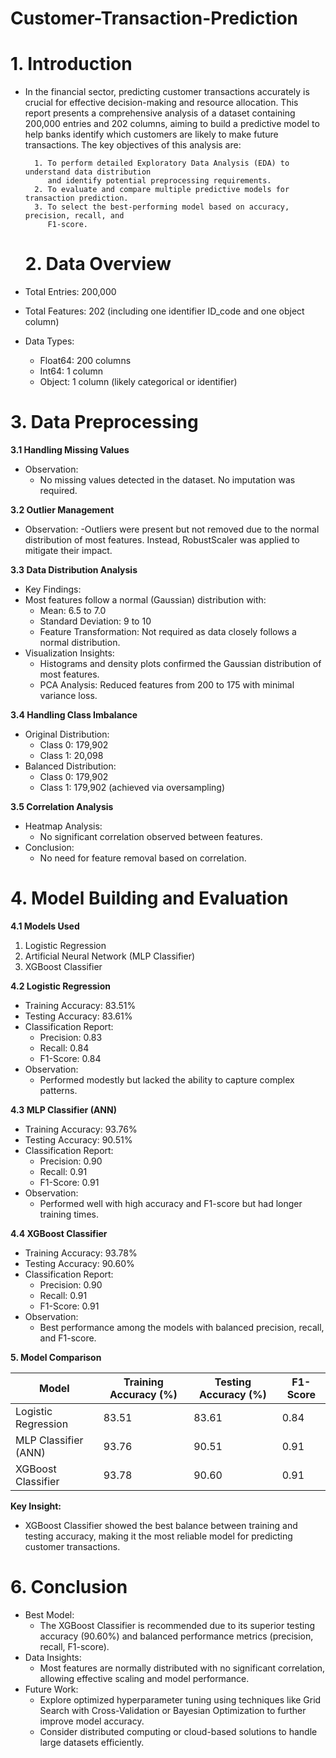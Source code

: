 # Customer-Transaction-Prediction

# **1. Introduction**
- In the financial sector, predicting customer transactions accurately is crucial for effective decision-making and resource allocation. This report presents a comprehensive analysis of a dataset containing 200,000 entries and 202 columns, aiming to build a predictive model to help banks identify which customers are likely to make future transactions. The key objectives of this analysis are:

        1. To perform detailed Exploratory Data Analysis (EDA) to understand data distribution
           and identify potential preprocessing requirements.
        2. To evaluate and compare multiple predictive models for transaction prediction.
        3. To select the best-performing model based on accuracy, precision, recall, and
           F1-score.

  #  2. Data Overview
- Total Entries: 200,000
- Total Features: 202 (including one identifier ID_code and one object column)
- Data Types:
   - Float64: 200 columns
   - Int64: 1 column
   - Object: 1 column (likely categorical or identifier)
 
# 3. Data Preprocessing
**3.1 Handling Missing Values**
- Observation:
     - No missing values detected in the dataset. No imputation was required.

**3.2 Outlier Management**
- Observation:
     -Outliers were present but not removed due to the normal distribution of most features.   Instead, RobustScaler was applied to mitigate their impact.

**3.3 Data Distribution Analysis**
- Key Findings:
- Most features follow a normal (Gaussian) distribution with:
     - Mean: 6.5 to 7.0
     - Standard Deviation: 9 to 10
  - Feature Transformation: Not required as data closely follows a normal distribution.
- Visualization Insights:
   - Histograms and density plots confirmed the Gaussian distribution of most features.
   - PCA Analysis: Reduced features from 200 to 175 with minimal variance loss.

**3.4 Handling Class Imbalance**
- Original Distribution:
   - Class 0: 179,902
   - Class 1: 20,098
- Balanced Distribution:
   - Class 0: 179,902
   - Class 1: 179,902 (achieved via oversampling)

**3.5 Correlation Analysis**
- Heatmap Analysis:
    - No significant correlation observed between features.
- Conclusion:
   - No need for feature removal based on correlation.
     
# 4. Model Building and Evaluation
**4.1 Models Used**
   1. Logistic Regression
   2. Artificial Neural Network (MLP Classifier)
   3. XGBoost Classifier

**4.2 Logistic Regression**
- Training Accuracy: 83.51%
- Testing Accuracy: 83.61%
- Classification Report:
    - Precision: 0.83
    - Recall: 0.84
    - F1-Score: 0.84
- Observation:
    - Performed modestly but lacked the ability to capture complex patterns.

**4.3 MLP Classifier (ANN)**
- Training Accuracy: 93.76%
- Testing Accuracy: 90.51%
- Classification Report:
    - Precision: 0.90
    - Recall: 0.91
    - F1-Score: 0.91
- Observation:
    - Performed well with high accuracy and F1-score but had longer training times.

**4.4 XGBoost Classifier**
- Training Accuracy: 93.78%
- Testing Accuracy: 90.60%
- Classification Report:
    - Precision: 0.90
    - Recall: 0.91
    - F1-Score: 0.91
- Observation:
    - Best performance among the models with balanced precision, recall, and F1-score.

 **5. Model Comparison**

| **Model**                     | **Training Accuracy (%)** | **Testing Accuracy (%)** | **F1-Score** |
|-------------------------------|---------------------------|---------------------------|---------------|
| Logistic Regression           | 83.51                      | 83.61                      | 0.84          |
| MLP Classifier (ANN)          | 93.76                      | 90.51                      | 0.91          |
| XGBoost Classifier            | 93.78                      | 90.60                      | 0.91          |




**Key Insight:**

 -  XGBoost Classifier showed the best balance between training and testing accuracy, making it the most reliable model for predicting customer transactions.

# **6. Conclusion**
- Best Model:
    - The XGBoost Classifier is recommended due to its superior testing accuracy (90.60%) and balanced performance metrics (precision, recall, F1-score).
- Data Insights:
   - Most features are normally distributed with no significant correlation, allowing effective scaling and model performance.
- Future Work:
    - Explore optimized hyperparameter tuning using techniques like Grid Search with Cross-Validation or Bayesian Optimization to further improve model accuracy.
    - Consider distributed computing or cloud-based solutions to handle large datasets efficiently.             
